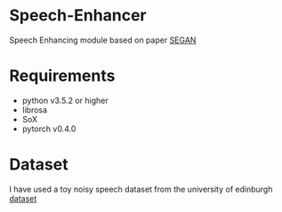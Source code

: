 # Speech-Enhancer
Speech Enhancing module based on paper [SEGAN](https://arxiv.org/abs/1703.09452)

# Requirements
- python v3.5.2 or higher
- librosa
- SoX
- pytorch v0.4.0

# Dataset
I have used a toy noisy speech dataset from the university of edinburgh [dataset](https://datashare.is.ed.ac.uk/handle/10283/1942)
